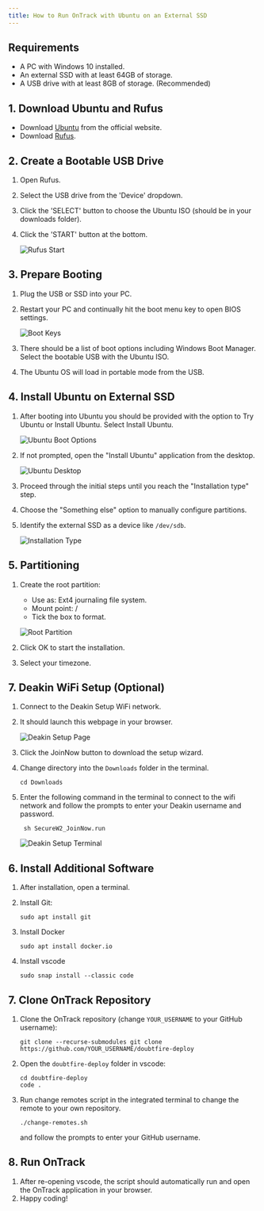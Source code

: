 ```yaml
---
title: How to Run OnTrack with Ubuntu on an External SSD
---
```


## Requirements

- A PC with Windows 10 installed.
- An external SSD with at least 64GB of storage.
- A USB drive with at least 8GB of storage. (Recommended)

## 1. Download Ubuntu and Rufus

- Download [Ubuntu](https://ubuntu.com/download/desktop) from the official website.
- Download [Rufus](https://rufus.ie/en/).

## 2. Create a Bootable USB Drive

1. Open Rufus.
2. Select the USB drive from the 'Device' dropdown.
3. Click the 'SELECT' button to choose the Ubuntu ISO (should be in your
   downloads folder).
4. Click the 'START' button at the bottom.

   ![Rufus Start](images/rufus_screenshot.png)

## 3. Prepare Booting

1. Plug the USB or SSD into your PC.
2. Restart your PC and continually hit the boot menu key to open BIOS settings.

   ![Boot Keys](images/bootkeys.png)

3. There should be a list of boot options including Windows Boot Manager. Select
   the bootable USB with the Ubuntu ISO.
4. The Ubuntu OS will load in portable mode from the USB.

## 4. Install Ubuntu on External SSD

1. After booting into Ubuntu you should be provided with the option to Try
   Ubuntu or Install Ubuntu. Select Install Ubuntu.

   ![Ubuntu Boot Options](images/ubuntu_options.png)

2. If not prompted, open the "Install Ubuntu" application from the desktop.

   ![Ubuntu Desktop](images/install_ubuntu.png)

3. Proceed through the initial steps until you reach the "Installation type" step.
4. Choose the "Something else" option to manually configure partitions.
5. Identify the external SSD as a device like `/dev/sdb`.

   ![Installation Type](images/installation_type.png)

## 5. Partitioning

1. Create the root partition:

   - Use as: Ext4 journaling file system.
   - Mount point: /
   - Tick the box to format.

   ![Root Partition](images/root_partition.png)

2. Click OK to start the installation.
3. Select your timezone.

## 7. Deakin WiFi Setup (Optional)

1. Connect to the Deakin Setup WiFi network.
2. It should launch this webpage in your browser.

   ![Deakin Setup Page](images/deakin_setup_page.png)

3. Click the JoinNow button to download the setup wizard.
4. Change directory into the `Downloads` folder in the terminal.

   ```shell
   cd Downloads
   ```

5. Enter the following command in the terminal to connect to the wifi network
   and follow the prompts to enter your Deakin username and password.

   ```shell
    sh SecureW2_JoinNow.run
   ```

   ![Deakin Setup Terminal](images/deakin_setup_terminal.png)

## 6. Install Additional Software

1. After installation, open a terminal.
2. Install Git:

   ```shell
   sudo apt install git
   ```

3. Install Docker

   ```shell
   sudo apt install docker.io
   ```

4. Install vscode

   ```shell
   sudo snap install --classic code
   ```

## 7. Clone OnTrack Repository

1. Clone the OnTrack repository (change `YOUR_USERNAME` to your GitHub username):

   ```shell
   git clone --recurse-submodules git clone https://github.com/YOUR_USERNAME/doubtfire-deploy
   ```

2. Open the `doubtfire-deploy` folder in vscode:

   ```shell
   cd doubtfire-deploy
   code .
   ```

3. Run change remotes script in the integrated terminal to change the remote to
   your own repository.

   ```shell
   ./change-remotes.sh
   ```

   and follow the prompts to enter your GitHub username.

## 8. Run OnTrack

1. After re-opening vscode, the script should automatically run and open the
   OnTrack application in your browser.
2. Happy coding!
